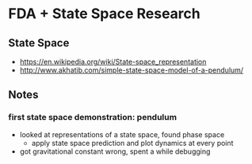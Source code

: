 # FDA + State Space Research

## State Space
- https://en.wikipedia.org/wiki/State-space_representation
- http://www.akhatib.com/simple-state-space-model-of-a-pendulum/

## Notes

### first state space demonstration: pendulum
- looked at representations of a state space, found phase space
	- apply state space prediction and plot dynamics at every point
- got gravitational constant wrong, spent a while debugging
